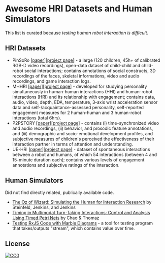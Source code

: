 # Awesome HRI Datasets and Human Simulators

This list is curated because _testing human robot interaction is difficult_.

## HRI Datasets

- PinSoRo [[paper]](https://journals.plos.org/plosone/article?id=10.1371/journal.pone.0205999)[[project page]](https://freeplay-sandbox.github.io/) - a large (120 children, 45h+ of calibrated RGB-D video recordings), open-data dataset of child-child and child-robot social interactions; contains annotations of social constructs, 3D recordings of the faces, skeletal informations, video and audio recordings, and game interaction logs.
- MHHRI [[paper]](https://ieeexplore.ieee.org/document/8003432)[[project page]](https://www.cl.cam.ac.uk/research/rainbow/projects/mhhri/) - developed for studying personality simultaneously in human-human interactions (HHI) and human-robot interactions (HRI) and its relationship with engagement; contains data, audio, video, depth, EDA, temperature, 3-axis wrist acceleration sensor data and self-/acquaintance-assessed personality, self-reported engagement measures for 2 human-human and 3 human-robot interactions (total 6hrs).
- P2PSTORY [[paper]](https://dl.acm.org/doi/pdf/10.1145/3173574.3174008)[[project page]](https://www.media.mit.edu/projects/p2pstory/overview/) - contains (i) time-synchronized video and audio recordings, (ii) behavior, and prosodic feature annotations, and (iii) demographic and socio-emotional development profiles, and subjective measures of children's perceived the effectiveness of their interaction partner in terms of attention and understanding.
- UE-HRI [[paper]](https://dl.acm.org/doi/pdf/10.1145/3136755.3136814)[[project page]](http://www.tsi.telecom-paristech.fr/aao/en/2017/05/18/ue-hri-dataset/) - dataset of spontaneous interactions between a robot and humans, of which 54 interactions (between 4 and 15-minute duration each); contains various levels of engagement annotations and subjective ratings of the interaction.

## Human Simulators

Did not find directly related, publically available code.

- [The Oz of Wizard: Simulating the Human for Interaction Research](https://dl.acm.org/doi/pdf/10.1145/1514095.1514115) by Steinfeld, Jenkins, and Jenkins
- [Timing in Multimodal Turn-Taking Interactions: Control and Analysis Using Timed Petri Nets](https://dl.acm.org/doi/pdf/10.5898/JHRI.1.1.Chao) by Chao & Thomaz
- [Testing RxJS Code with Marble Diagrams](https://rxjs-dev.firebaseapp.com/guide/testing/marble-testing) - a tool for testing program that takes/outputs "stream", which contains value over time.

## License

[![CC0](https://licensebuttons.net/p/zero/1.0/88x31.png)](http://creativecommons.org/publicdomain/zero/1.0/)
